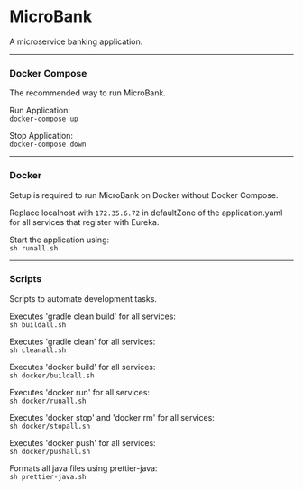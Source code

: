 # MicroBank
A microservice banking application.

---

### Docker Compose
The recommended way to run MicroBank.

Run Application:<br>`docker-compose up`

Stop Application:<br>`docker-compose down`

---

### Docker
Setup is required to run MicroBank on Docker without Docker Compose.

Replace localhost with `172.35.6.72` in defaultZone of the application.yaml for all services that register with Eureka.

Start the application using:<br>`sh runall.sh`

---

### Scripts
Scripts to automate development tasks.

Executes 'gradle clean build' for all services:<br>`sh buildall.sh`

Executes 'gradle clean' for all services:<br>`sh cleanall.sh`

Executes 'docker build' for all services:<br>`sh docker/buildall.sh`

Executes 'docker run' for all services:<br>`sh docker/runall.sh`

Executes 'docker stop' and 'docker rm' for all services:<br>`sh docker/stopall.sh`

Executes 'docker push' for all services:<br>`sh docker/pushall.sh`

Formats all java files using prettier-java:<br>`sh prettier-java.sh`